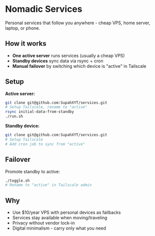 # Nomadic Services

Personal services that follow you anywhere - cheap VPS, home server, laptop, or phone.

## How it works

- **One active server** runs services (usually a cheap VPS)
- **Standby devices** sync data via rsync + cron
- **Manual failover** by switching which device is "active" in Tailscale

## Setup

**Active server:**
```bash
git clone git@github.com:SupahXYT/services.git
# Setup Tailscale, rename to "active"
rsync initial-data-from-standby
./run.sh
```

**Standby device:**
```bash
git clone git@github.com:SupahXYT/services.git
# Setup Tailscale
# Add cron job to sync from "active"
```

## Failover

Promote standby to active:
```bash
./toggle.sh
# Rename to "active" in Tailscale admin
```

## Why

- Use $10/year VPS with personal devices as failbacks
- Services stay available when moving/traveling
- Privacy without vendor lock-in
- Digital minimalism - carry only what you need
